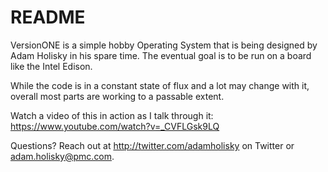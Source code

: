 # README #

VersionONE is a simple hobby Operating System that is being designed by Adam Holisky in his spare time. The eventual goal is to be run on a board like the Intel Edison.

While the code is in a constant state of flux and a lot may change with it, overall most parts are working to a passable extent. 

Watch a video of this in action as I talk through it: https://www.youtube.com/watch?v=_CVFLGsk9LQ

Questions? Reach out at http://twitter.com/adamholisky on Twitter or adam.holisky@pmc.com.
